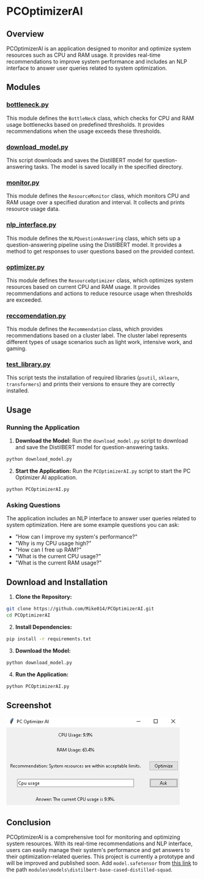 # PCOptimizerAI

## Overview

PCOptimizerAI is an application designed to monitor and optimize system resources such as CPU and RAM usage. It provides real-time recommendations to improve system performance and includes an NLP interface to answer user queries related to system optimization.

## Modules

### [bottleneck.py](#bottleneckpy-context)

This module defines the `BottleNeck` class, which checks for CPU and RAM usage bottlenecks based on predefined thresholds. It provides recommendations when the usage exceeds these thresholds.

### [download_model.py](#download_modelpy-context)

This script downloads and saves the DistilBERT model for question-answering tasks. The model is saved locally in the specified directory.

### [monitor.py](#monitorpy-context)

This module defines the `ResourceMonitor` class, which monitors CPU and RAM usage over a specified duration and interval. It collects and prints resource usage data.

### [nlp_interface.py](#nlp_interfacepy-context)

This module defines the `NLPQuestionAnswering` class, which sets up a question-answering pipeline using the DistilBERT model. It provides a method to get responses to user questions based on the provided context.

### [optimizer.py](#optimizerpy-context)

This module defines the `ResourceOptimizer` class, which optimizes system resources based on current CPU and RAM usage. It provides recommendations and actions to reduce resource usage when thresholds are exceeded.

### [reccomendation.py](#reccomendationpy-context)

This module defines the `Recommendation` class, which provides recommendations based on a cluster label. The cluster label represents different types of usage scenarios such as light work, intensive work, and gaming.

### [test_library.py](#test_librarypy-context)

This script tests the installation of required libraries (`psutil`, `sklearn`, `transformers`) and prints their versions to ensure they are correctly installed.

## Usage

### Running the Application

1. **Download the Model:**
   Run the `download_model.py` script to download and save the DistilBERT model for question-answering tasks.

```bash
python download_model.py
```
   
2. **Start the Application:**
   Run the `PCOptimizerAI.py` script to start the PC Optimizer AI application.

```bash
python PCOptimizerAI.py
```

### Asking Questions

The application includes an NLP interface to answer user queries related to system optimization. Here are some example questions you can ask:

- "How can I improve my system's performance?"
- "Why is my CPU usage high?"
- "How can I free up RAM?"
- "What is the current CPU usage?"
- "What is the current RAM usage?"

## Download and Installation

1. **Clone the Repository:**

```bash
git clone https://github.com/Mike014/PCOptimizerAI.git 
cd PCOptimizerAI
```

2. **Install Dependencies:**

```bash
pip install -r requirements.txt
```

3. **Download the Model:**

```bash
python download_model.py
```

4. **Run the Application:**

```bash
python PCOptimizerAI.py
```

## Screenshot

![PCOptimizerAI Screenshot](PCOptimizerAI/screenshots/Screenshots.PNG)

## Conclusion

PCOptimizerAI is a comprehensive tool for monitoring and optimizing system resources. With its real-time recommendations and NLP interface, users can easily manage their system's performance and get answers to their optimization-related queries.
This project is currently a prototype and will be improved and published soon.
Add `model.safetensor` from [this link](https://drive.google.com/drive/home?hl=it) to the path `modules\models\distilbert-base-cased-distilled-squad`.
